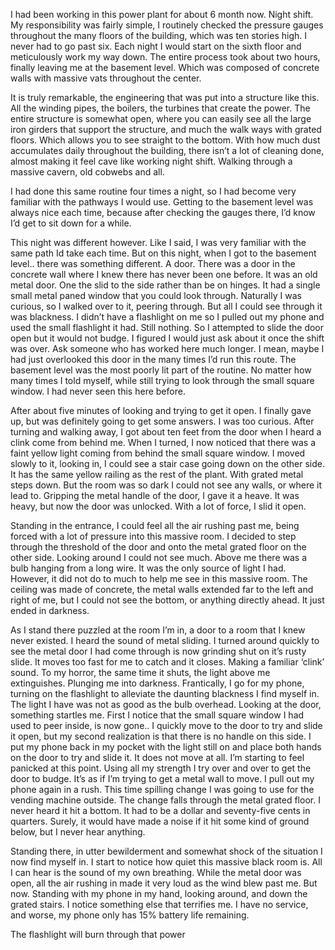 I had been working in this power plant for about 6 month now. Night shift. My responsibility was fairly simple, I routinely checked the pressure gauges throughout the many floors of the building, which was ten stories high. I never had to go past six. Each night I would start on the sixth floor and meticulously work my way down. The entire process took about two hours, finally leaving me at the basement level. Which was composed of concrete walls with massive vats throughout the center. 

It is truly remarkable, the engineering that was put into a structure like this. All the winding pipes, the boilers, the turbines that create the power. The entire structure is somewhat open, where you can easily see all the large iron girders that support the structure, and much the walk ways with grated floors. Which allows you to see straight to the bottom. With how much dust accumulates daily throughout the building, there isn’t a lot of cleaning done, almost making it feel cave like working night shift. Walking through a massive cavern, old cobwebs and all. 

I had done this same routine four times a night, so I had become very familiar with the pathways I would use. Getting to the basement level was always nice each time, because after checking the gauges there, I’d know I’d get to sit down for a while. 

This night was different however. Like I said, I was very familiar with the same path Id take each time. But on this night, when I got to the basement level.. there was something different. A door. There was a door in the concrete wall where I knew there has never been one before. It was an old metal door. One the slid to the side rather than be on hinges. It had a single small metal paned window that you could look through. Naturally I was curious, so I walked over to it, peering through. But all I could see through it was blackness. I didn’t have a flashlight on me so I pulled out my phone and used the small flashlight it had. Still nothing. So I attempted to slide the door open but it would not budge. I figured I would just ask about it once the shift was over. Ask someone who has worked here much longer. I mean, maybe I had just overlooked this door in the many times I’d run this route. The basement level was the most poorly lit part of the routine. No matter how many times I told myself, while still trying to look through the small square window. I had never seen this here before. 

After about five minutes of looking and trying to get it open. I finally gave up, but was definitely going to get some answers. I was too curious. After turning and walking away, I got about ten feet from the door when I heard a clink come from behind me. When I turned, I now noticed that there was a faint yellow light coming from behind the small square window. I moved slowly to it, looking in, I could see a stair case going down on the other side. It has the same yellow railing as the rest of the plant. With grated metal steps down. But the room was so dark I could not see any walls, or where it lead to. Gripping the metal handle of the door, I gave it a heave. It was heavy, but now the door was unlocked. With a lot of force, I slid it open. 

Standing in the entrance, I could feel all the air rushing past me, being forced with a lot of pressure into this massive room. I decided to step through the threshold of the door and onto the metal grated floor on the other side. Looking around I could not see much. Above me there was a bulb hanging from a long wire. It was the only source of light I had. However, it did not do to much to help me see in this massive room. The ceiling was made of concrete, the metal walls extended far to the left and right of me, but I could not see the bottom, or anything directly ahead. It just ended in darkness. 

As I stand there puzzled at the room I’m in, a door to a room that I knew never existed. I heard the sound of metal sliding. I turned around quickly to see the metal door I had come through is now grinding shut on it’s rusty slide. It moves too fast for me to catch and it closes. Making a familiar ‘clink’ sound. To my horror, the same time it shuts, the light above me extinguishes. Plunging me into darkness. Frantically, I go for my phone, turning on the flashlight to alleviate the daunting blackness I find myself in. The light I have was not as good as the bulb overhead. Looking at the door, something startles me. First I notice that the small square window I had used to peer inside, is now gone.. I quickly move to the door to try and slide it open, but my second realization is that there is no handle on this side. I put my phone back in my pocket with the light still on and place both hands on the door to try and slide it. It does not move at all. I’m starting to feel panicked at this point. Using all my strength I try over and over to get the door to budge. It’s as if I’m trying to get a metal wall to move. I pull out my phone again in a rush. This time spilling change I was going to use for the vending machine outside. The change falls through the metal grated floor. I never heard it hit a bottom. It had to be a dollar and seventy-five cents in quarters. Surely, it would have made a noise if it hit some kind of ground below, but I never hear anything. 

Standing there, in utter bewilderment and somewhat shock of the situation I now find myself in. I start to notice how quiet this massive black room is. All I can hear is the sound of my own breathing. While the metal door was open, all the air rushing in made it very loud as the wind blew past me. But now. Standing with my phone in my hand, looking around, and down the grated stairs. I notice something else that terrifies me. I have no service, and worse, my phone only has 15% battery life remaining. 

The flashlight will burn through that power